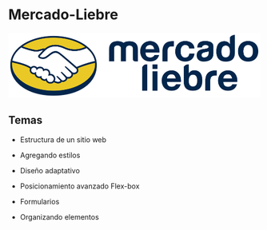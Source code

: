 # Mercado-Liebre 

![logotipo](public/img/logo-mercado-liebre.svg)


## Temas

- Estructura de un sitio web

- Agregando estilos

- Diseño adaptativo

- Posicionamiento avanzado Flex-box

- Formularios

- Organizando elementos